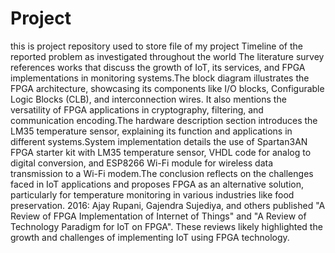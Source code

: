 # Project
this is project repository used to store file of my project
Timeline of the reported problem as investigated throughout the world
The literature survey references works that discuss the growth of IoT, its services, and FPGA implementations in monitoring systems.The block diagram illustrates the FPGA architecture, showcasing its components like I/O blocks, Configurable Logic Blocks (CLB), and interconnection wires. It also mentions the versatility of FPGA applications in cryptography, filtering, and communication encoding.The hardware description section introduces the LM35 temperature sensor, explaining its function and applications in different systems.System implementation details the use of Spartan3AN FPGA starter kit with LM35 temperature sensor, VHDL code for analog to digital conversion, and ESP8266 Wi-Fi module for wireless data transmission to a Wi-Fi modem.The conclusion reflects on the challenges faced in IoT applications and proposes FPGA as an alternative solution, particularly for temperature monitoring in various industries like food preservation.
2016: Ajay Rupani, Gajendra Sujediya, and others published "A Review of FPGA Implementation of Internet of Things" and "A Review of Technology Paradigm for IoT on FPGA". These reviews likely highlighted the growth and challenges of implementing IoT using FPGA technology.
